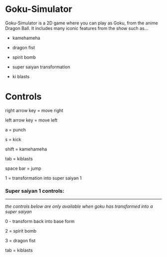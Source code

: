 # Goku-Simulator

Goku-Simulator is a 2D game where you can play as Goku, from the anime Dragon Ball. It includes many
iconic features from the show such as...
* kamehameha

* dragon fist

* spirit bomb

* super saiyan transformation

* ki blasts

# Controls

right arrow key = move right

left arrow key = move left

a = punch

s = kick

shift = kamehameha

tab = kiblasts

space bar = jump

1 = transformation into super saiyan 1

### Super saiyan 1 controls:

------

*the controls below are only available when goku has transformed into a super saiyan*

0 - transform back into base form

2 = spirit bomb

3 = dragon fist

tab = kiblasts



